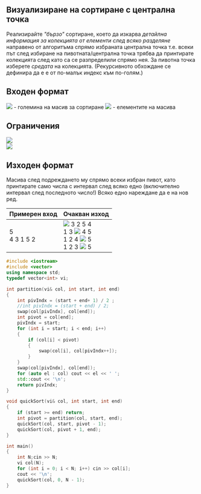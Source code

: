 ## Визуализиране на сортиране с централна точка

Реализирайте *"бързо"* сортиране, което да изкарва *детайлна информация за колекцията от елементи след всяко разделяне* направено от алгоритъма спрямо избраната централна точка т.е. всеки път след избиране на пивотната/централна точка трябва да принтирате колекцията след като са се разпределили спрямо нея. За пивотна точка изберете *средата* на колекцията. (Рекурсивното обхождане се дефинира да е е от по-малък индекс към по-голям.)

## Входен формат

<img src="https://latex.codecogs.com/svg.latex?\Large&space;N"> - големина на масив за сортиране <img src="https://latex.codecogs.com/svg.latex?\Large&space;x_1,x_2,...,x_N"> - елементите на масива

## Ограничения

<img src="https://latex.codecogs.com/svg.latex?\Large&space;0<N<100000"><br>
<img src="https://latex.codecogs.com/svg.latex?\Large&space;0<x_i<1000000">

## Изходен формат

Масива след подреждането му спрямо всеки избран пивот, като принтирате само числа с интервал след всяко едно (включително интервал след последното число!) Всяко едно нареждане да е на нов ред.

Примерен вход|Очакван изход
-|-
5<br>4 3 1 5 2|<img src="https://latex.codecogs.com/svg.latex?\Large&space;\boxed{1}"> 3 2 5 4<br>1 3 <img src="https://latex.codecogs.com/svg.latex?\Large&space;\boxed{2}"> 4 5<br>1 2 4 <img src="https://latex.codecogs.com/svg.latex?\Large&space;\boxed{3}"> 5<br>1 2 3 <img src="https://latex.codecogs.com/svg.latex?\Large&space;\boxed{4}"> 5

```cpp
#include <iostream>
#include <vector>
using namespace std;
typedef vector<int> vi;

int partition(vi& col, int start, int end)
{
	int pivIndx = (start + end+ 1) / 2 ;
	//int pivIndx = (start + end) / 2;
	swap(col[pivIndx], col[end]);
	int pivot = col[end];
	pivIndx = start;
	for (int i = start; i < end; i++)
	{
		if (col[i] < pivot)
		{
			swap(col[i], col[pivIndx++]);
		}
	}
	swap(col[pivIndx], col[end]);
	for (auto el : col) cout << el << ' ';
	std::cout << '\n';
	return pivIndx;
}

void quickSort(vi& col, int start, int end)
{
	if (start >= end) return;
	int pivot = partition(col, start, end);
	quickSort(col, start, pivot - 1);
	quickSort(col, pivot + 1, end);
}

int main()
{
	int N;cin >> N;
	vi col(N);
	for (int i = 0; i < N; i++) cin >> col[i];
	cout << '\n';
	quickSort(col, 0, N - 1);
}
```

